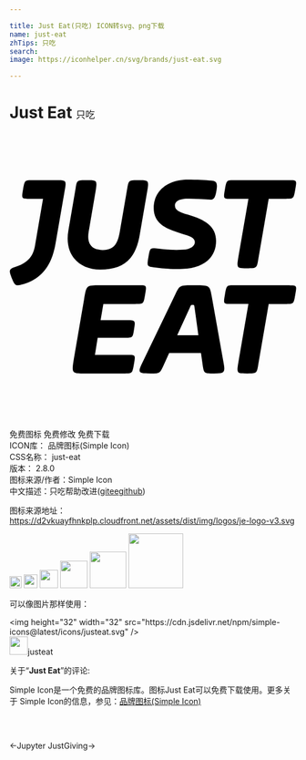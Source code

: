 ```yaml
---

title: Just Eat(只吃) ICON转svg、png下载
name: just-eat
zhTips: 只吃
search: 
image: https://iconhelper.cn/svg/brands/just-eat.svg

---
```


# Just Eat  <small style="font-size: 60%;font-weight: 100">只吃</small>

<div id="svg" class="svg-wrap">
<svg role="img" viewBox="0 0 24 24" xmlns="http://www.w3.org/2000/svg"><title>Just Eat icon</title><path d="M21.679 14.292l-.884 5.14c-.104.652-.151.673-.864.673h-.072c-.855 0-.869 0-.715-.948l.839-4.866h-1.506c-.582 0-.597 0-.46-.78.138-.779.138-.779.796-.779h4.628v.001c.596 0 .597 0 .462.78-.132.755-.136.779-.726.779h-1.498zM9.607 20.103H6.38c-1.195 0-1.205 0-.994-1.269l.848-4.925c.2-1.177.178-1.177 1.339-1.177h3.304c.595 0 .595.007.463.779-.133.773-.134.78-.785.78l-.002.001H7.846l-.229 1.345h2.065c.857 0 .857 0 .736.749-.106.712-.109.735-.679.735H7.372l-.229 1.422h2.786c.611 0 .611 0 .474.796-.134.74-.123.763-.735.764h-.061zm3.745-1.715l-.444.979c-.327.712-.322.735-1.045.735h-.072c-1.024 0-1.086-.06-.688-.886l2.767-5.736c.367-.748.352-.748 1.576-.748h.118c1.181.001 1.186.029 1.35.917l.981 5.505c.168.871.087.946-.769.948h-.042c-.795 0-.826 0-.933-.735l-.137-.979h-2.662zm.673-1.483h-.001v.002l.001-.002zm1.772 0l-.322-2.327c-.031-.212-.031-.212-.169-.212-.121 0-.121 0-.211.2l-1.07 2.339h1.772zM3.954 3.937c.814 0 .814.015.649.935l-.757 4.38c-.27 1.536-.933 2.817-2.605 3.359-.105.029-.407.121-.571.121-.164 0-.285-.091-.465-.557-.121-.316-.181-.468-.181-.618 0-.134.091-.256.391-.346 1.175-.361 1.566-.949 1.716-1.822l.668-3.892H1.597c-.587 0-.604-.025-.468-.793.136-.767.136-.767.799-.767h2.026zm6.831 0c.856 0 .893 0 .729.946l-.606 3.521c-.335 2.126-1.337 3.012-3.325 3.012-1.775 0-3.013-1.245-2.663-3.258l.609-3.554c.107-.673.129-.666.95-.666.843 0 .869-.005.716.943l-.578 3.385c-.153.917.186 1.515 1.181 1.515.995 0 1.271-.603 1.44-1.627l.611-3.543c.115-.669.132-.674.936-.674h-.001.001zm3.723 5.817c.652-.037.995-.318.995-.638 0-.381-.474-.52-1.1-.704-1.239-.381-2.341-.816-2.341-2.131 0-1.546 1.272-2.386 2.877-2.386.673 0 1.446.039 1.946.084.449.043.532.202.416.875-.115.673-.271.742-.643.709a17.73 17.73 0 0 0-1.761-.074c-.826.01-1.061.291-1.061.58 0 .351.322.55 1.087.749 1.421.413 2.354.973 2.354 2.197 0 1.438-1.07 2.278-2.783 2.346-.818.03-1.637-.015-2.446-.136-.546-.08-.565-.09-.429-.873.124-.715.142-.765.643-.704.965.117 1.593.143 2.246.105v.001zm8.932-5.817h.001c.597 0 .597 0 .461.78-.136.78-.136.78-.785.78h-1.438l-.885 5.139c-.107.673-.153.673-.935.673-.855 0-.869 0-.716-.948l.841-4.864h-1.508c-.582 0-.597-.001-.46-.78.138-.78.138-.78.795-.78h4.629z"/></svg>
</div>
<detail full-name='just-eat'></detail>

<div class="detail-page">
<p>
<span><span class="badge-success badge">免费图标</span> <span class="badge-success badge">免费修改</span>  <span class="badge-success badge">免费下载</span> </span>
<br/>
<span>
ICON库：
<span class="badge-secondary badge">品牌图标(Simple Icon)</span> 
</span>
<br/>
<span>
CSS名称：
<span class="badge-secondary badge">just-eat</span> 
</span>

<br/>
<span>
版本：
<span class="badge-secondary badge">2.8.0</span> 
</span>
<br/>
<span>图标来源/作者：<span class="badge-light badge">Simple Icon</span></span> 
<br/>
<span class="zh-detail">中文描述：<span class="badge-primary badge">只吃</span><span class="help-link"><span>帮助改进</span>(<a href="https://gitee.com/liuwave/icon-helper/edit/master/json/brands/just-eat.json" target="_blank" rel="noopener noreferrer">gitee</a><a href="https://github.com/liuwave/icon-helper/edit/master/json/brands/just-eat.json" target="_blank" rel="noopener noreferrer">github</a></span>)</span><br/>
</p>
</div><div class="description description alert alert-light"><p>图标来源地址：<a href="https://d2vkuayfhnkplp.cloudfront.net/assets/dist/img/logos/je-logo-v3.svg" target="_blank" rel="noopener noreferrer">https://d2vkuayfhnkplp.cloudfront.net/assets/dist/img/logos/je-logo-v3.svg</a></p></div>
<div class="alert alert-dark">
<img height="21" width="21" src="https://cdn.jsdelivr.net/npm/simple-icons@latest/icons/justeat.svg" />
<img height="24" width="24" src="https://cdn.jsdelivr.net/npm/simple-icons@latest/icons/justeat.svg" />
<img height="32" width="32" src="https://cdn.jsdelivr.net/npm/simple-icons@latest/icons/justeat.svg" />
<img height="48" width="48" src="https://cdn.jsdelivr.net/npm/simple-icons@latest/icons/justeat.svg" />
<img height="64" width="64" src="https://cdn.jsdelivr.net/npm/simple-icons@latest/icons/justeat.svg" />
<img height="96" width="96" src="https://cdn.jsdelivr.net/npm/simple-icons@latest/icons/justeat.svg" />

</div>
<div>
  <p>可以像图片那样使用：    
  </p>
  <div class="alert alert-primary" style="font-size: 14px">
    &lt;img height="32" width="32" src="https://cdn.jsdelivr.net/npm/simple-icons@latest/icons/justeat.svg" /&gt;
    <copy-btn content='<img height="32" width="32" src="https://cdn.jsdelivr.net/npm/simple-icons@latest/icons/justeat.svg" />'></copy-btn>
  </div>
  <div class="alert alert-secondary">
    <img height="32" width="32" src="https://cdn.jsdelivr.net/npm/simple-icons@latest/icons/justeat.svg" />justeat
    <copy-btn content="justeat" btn-title="复制图标名称"></copy-btn>
  </div>
</div>
<div class="icon-detail__container">
<p>关于“<b>Just Eat</b>”的评论:</p>
</div>
<Vssue title="关于“Just Eat”的评论" />
<div><p>Simple Icon是一个免费的品牌图标库。图标Just Eat可以免费下载使用。更多关于  Simple Icon的信息，参见：<a target="_blank" href="https://iconhelper.cn/brands.html">品牌图标(Simple Icon)</a>
</p></div>


<div style="padding:2rem 0 " class="page-nav"><p class="inner"><span class="prev">←<router-link to="/icon/jupyter.html">Jupyter</router-link></span> <span class="next"><router-link to="/icon/justgiving.html">JustGiving</router-link>→</span></p></div>
